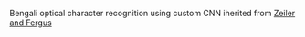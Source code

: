Bengali optical character recognition using custom CNN iherited from
[Zeiler and Fergus](https://cs.nyu.edu/~fergus/papers/zeilerECCV2014.pdf)
